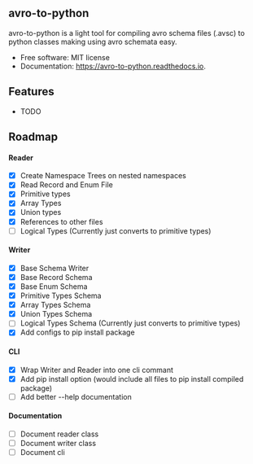 avro-to-python
--------------

avro-to-python is a light tool for compiling avro schema files (.avsc) to python classes making using avro schemata easy.


* Free software: MIT license
* Documentation: https://avro-to-python.readthedocs.io.


Features
--------

* TODO


Roadmap
-------

#### Reader
- [X] Create Namespace Trees on nested namespaces
- [X] Read Record and Enum File
- [X] Primitive types
- [X] Array Types
- [X] Union types
- [X] References to other files
- [ ] Logical Types (Currently just converts to primitive types)

#### Writer
- [X] Base Schema Writer
- [X] Base Record Schema
- [X] Base Enum Schema
- [X] Primitive Types Schema
- [X] Array Types Schema
- [X] Union Types Schema
- [ ] Logical Types Schema (Currently just converts to primitive types)
- [X] Add configs to pip install package

#### CLI
- [X] Wrap Writer and Reader into one cli commant
- [X] Add pip install option (would include all files to pip install compiled package)
- [ ] Add better --help documentation

#### Documentation
- [ ] Document reader class
- [ ] Document writer class
- [ ] Document cli